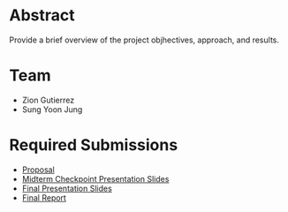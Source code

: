 # Abstract

Provide a brief overview of the project objhectives, approach, and results.

# Team

* Zion Gutierrez
* Sung Yoon Jung

# Required Submissions

* [Proposal](proposal)
* [Midterm Checkpoint Presentation Slides](http://)
* [Final Presentation Slides](http://)
* [Final Report](report)
